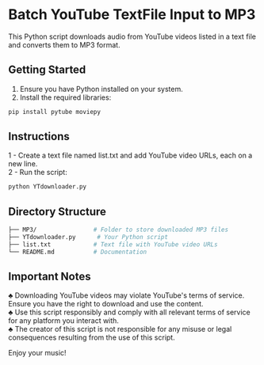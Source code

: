 # Batch YouTube TextFile Input to MP3 

This Python script downloads audio from YouTube videos listed in a text file and converts them to MP3 format.

## Getting Started

1. Ensure you have Python installed on your system.<br />
2. Install the required libraries:<br />

```bash
pip install pytube moviepy
```

## Instructions  
1 - Create a text file named list.txt and add YouTube video URLs, each on a new line.<br />
2 - Run the script:<br />

```bash
python YTdownloader.py
```


## Directory Structure
```bash
├── MP3/                # Folder to store downloaded MP3 files
├── YTdownloader.py      # Your Python script
├── list.txt            # Text file with YouTube video URLs
└── README.md           # Documentation
```

## Important Notes
♣ Downloading YouTube videos may violate YouTube's terms of service. Ensure you have the right to download and use the content.<br />
♣ Use this script responsibly and comply with all relevant terms of service for any platform you interact with.<br />
♣ The creator of this script is not responsible for any misuse or legal consequences resulting from the use of this script.<br />


Enjoy your music!
